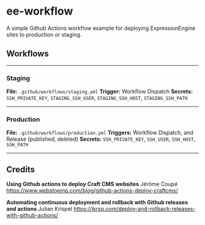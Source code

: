 # ee-workflow
A simple Github Actions workflow example for deploying ExpressionEngine sites to production or staging.

## Workflows
---
### Staging
**File:** `.github/workflows/staging.yml`
**Trigger:** Workflow Dispatch
**Secrets:** `SSH_PRIVATE_KEY`, `STAGING_SSH_USER`, `STAGING_SSH_HOST`, `STAGING_SSH_PATH`

----

### Production
**File:** `.github/workflows/production.yml`
**Triggers:** Workflow Dispatch, and Release (published, deleted)
**Secrets:** `SSH_PRIVATE_KEY`, `SSH_USER`, `SSH_HOST`, `SSH_PATH`

---
## Credits

**Using Github actions to deploy Craft CMS websites**
Jérôme Coupé
https://www.webstoemp.com/blog/github-actions-deploy-craftcms/

**Automating continuous deployment and rollback with Github releases and actions**
Julian Krispel
https://jkrsp.com/deploy-and-rollback-releases-with-github-actions/
